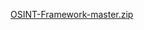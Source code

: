 [OSINT-Framework-master.zip](https://github.com/user-attachments/files/16946394/OSINT-Framework-master.zip)
